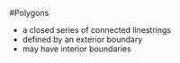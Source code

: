 #Polygons

  + a closed series of connected linestrings
  + defined by an exterior boundary
  + may have interior boundaries
